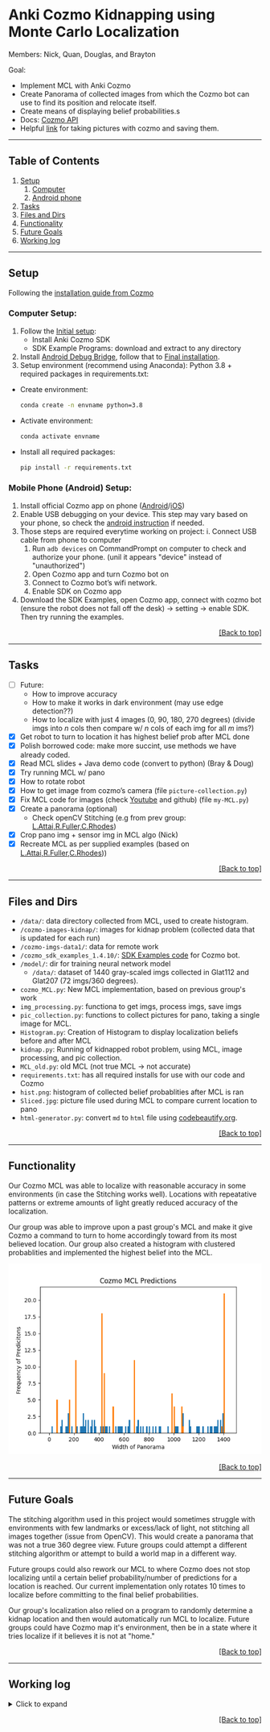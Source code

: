 # Anki Cozmo Kidnapping using Monte Carlo Localization

Members: Nick, Quan, Douglas, and Brayton

Goal:
* Implement MCL with Anki Cozmo
* Create Panorama of collected images from which the Cozmo bot can use to find its position and relocate itself.
* Create means of displaying belief probabilities.s
* Docs: [Cozmo API](https://data.bit-bots.de/cozmo_sdk_doc/cozmosdk.anki.com/docs/api.html)
* Helpful [link](https://github.com/nheidloff/visual-recognition-for-cozmo-with-tensorflow/blob/master/1-take-pictures/take-pictures.py) for taking pictures with cozmo and saving them.

---
## Table of Contents
1. [Setup](#setup)
   1. [Computer](#computer-setup)
   1. [Android phone](#mobile-phone-android-setup)
1. [Tasks](#tasks)
1. [Files and Dirs](#files-and-dirs)
1. [Functionality](#functionality)
1. [Future Goals](#future-goals)
1. [Working log](#working-log)

---

## Setup

Following the [installation guide from Cozmo](http://cozmosdk.anki.com/docs/initial.html)

### Computer Setup:
1. Follow the [Initial setup](http://cozmosdk.anki.com/docs/initial.html):
   * Install Anki Cozmo SDK
   * SDK Example Programs: download and extract to any directory
1. Install [Android Debug Bridge](http://cozmosdk.anki.com/docs/adb.html#adb), follow that to [Final installation](http://cozmosdk.anki.com/docs/adb.html#final-install).
1.	Setup environment (recommend using Anaconda): Python 3.8 + required packages in requirements.txt:
   * Create environment:
      ```bash
      conda create -n envname python=3.8
      ```
   * Activate environment:
      ```bash
      conda activate envname
      ```
   * Install all required packages:
      ```bash
      pip install -r requirements.txt
      ```

### Mobile Phone (Android) Setup:
1.	Install official Cozmo app on phone ([Android](https://play.google.com/store/apps/details?id=com.digitaldreamlabs.cozmo2&hl=en_US&gl=US)/[iOS](https://apps.apple.com/us/app/cozmo/id1154282030))
1.	Enable USB debugging on your device. This step may vary based on your phone, so check the [android instruction](https://developer.android.com/studio/debug/dev-options) if needed.
1. Those steps are required everytime working on project:
   i.	Connect USB cable from phone to computer
   1. Run `adb devices` on CommandPrompt on computer to check and authorize your phone. (unil it appears "device" instead of "unauthorized")
   1.	Open Cozmo app and turn Cozmo bot on 
   1.	Connect to Cozmo bot’s wifi network.
   1.	Enable SDK on Cozmo app
1. Download the SDK Examples, open Cozmo app, connect with cozmo bot (ensure the robot does not fall off the desk) -> setting -> enable SDK. Then try running the examples.


<p align="right"><a href="#anki-cozmo-kidnapping-using-monte-carlo-localization">[Back to top]</a></p>

---

## Tasks
* [ ] Future:
   * How to improve accuracy
   * How to make it works in dark environment (may use edge detection??)
   * How to localize with just 4 images (0, 90, 180, 270 degrees) (divide imgs into $n$ cols then compare w/ $n$ cols of each img for all $m$ ims?)
* [X] Get robot to turn to location it has highest belief prob after MCL done
* [X] Polish borrowed code: make more succint, use methods we have already coded.  
* [X] Read MCL slides + Java demo code (convert to python) (Bray & Doug)
* [X] Try running MCL w/ pano
* [X] How to rotate robot
* [X] How to get image from cozmo’s camera (file `picture-collection.py`)
* [X] Fix MCL code for images (check [Youtube](https://www.youtube.com/watch?v=JhkxtSn9eo8) and github) (file `my-MCL.py`)
* [X] Create a panorama (optional)
   * Check openCV Stitching (e.g from prev group: [L.Attai,R.Fuller,C.Rhodes](http://cs.gettysburg.edu/~tneller/archive/cs371/cozmo/22sp/fuller/Stitching.py))
* [X] Crop pano img + sensor img in MCL algo (Nick)
* [X] Recreate MCL as per supplied examples (based on [L.Attai,R.Fuller,C.Rhodes](http://cs.gettysburg.edu/~tneller/archive/cs371/cozmo/22sp/fuller/MCLocalize.py)))

<p align="right"><a href="#anki-cozmo-kidnapping-using-monte-carlo-localization">[Back to top]</a></p>

---
## Files and Dirs
* `/data/`: data directory collected from MCL, used to create histogram.
* `/cozmo-images-kidnap/`: images for kidnap problem (collected data that is updated for each run)
* `/cozmo-imgs-data1/`: data for remote work
* `/cozmo_sdk_examples_1.4.10/`: [SDK Examples code](http://cozmosdk.anki.com/docs/downloads.html) for Cozmo bot.
* `/model/`: dir for training neural network model
   * `/data/`: dataset of 1440 gray-scaled imgs collected in Glat112 and Glat207 (72 imgs/360 degrees).
* `cozmo_MCL.py`: New MCL implementation, based on previous group's work
* `img_processing.py`: functiona to get imgs, process imgs, save imgs
* `pic_collection.py`: functions to collect pictures for pano, taking a single image for MCL.
* `Histogram.py`: Creation of Histogram to display localization beliefs before and after MCL
* `kidnap.py`: Running of kidnapped robot problem, using MCL, image processing, and pic collection.
* `MCL_old.py`: old MCL (not true MCL -> not accurate)
* `requirements.txt`: has all required installs for use with our code and Cozmo
* `hist.png`: histogram of collected belief probablities after MCL is ran
* `Sliced.jpg`: picture file used during MCL to compare current location to pano
* `html-generator.py`: convert `md` to `html` file using [codebeautify.org](https://codebeautify.org/markdown-to-html).

<p align="right"><a href="#anki-cozmo-kidnapping-using-monte-carlo-localization">[Back to top]</a></p>

---

## Functionality
Our Cozmo MCL was able to localize with reasonable accuracy in some environments (in case the Stitching works well). Locations with repeatative patterns or extreme amounts of light greatly reduced accuracy of the localization. 

Our group was able to improve upon a past group's MCL and make it give Cozmo a command to turn to home accordingly toward from its most believed location. Our group also created a histogram with clustered probablities and implemented the highest belief into the MCL.

![](hist.png)

<p align="right"><a href="#anki-cozmo-kidnapping-using-monte-carlo-localization">[Back to top]</a></p>

---

## Future Goals
The stitching algorithm used in this project would sometimes struggle with environments with few landmarks or excess/lack of light, not stitching all images together (issue from OpenCV). This would create a panorama that was not a true 360 degree view. Future groups could attempt a different stitching algorithm or attempt to build a world map in a different way. 

Future groups could also rework our MCL to where Cozmo does not stop localizing until a certain belief probability/number of predictions for a location is reached. Our current implementation only rotates 10 times to localize before committing to the final belief probabilities.

Our group's localization also relied on a program to randomly determine a kidnap location and then would automatically run MCL to localize. Future groups could have Cozmo map it's environment, then be in a state where it tries localize if it believes it is not at "home."

<p align="right"><a href="#anki-cozmo-kidnapping-using-monte-carlo-localization">[Back to top]</a></p>

---

## Working log
<details>
<summary>Click to expand</summary>

| Data/Time | Activity | Member |
|:-|:-|-:|
| 3/17: 1-2pm | Setup Project | Brayton & Nick |
| 3/23: 4:15-5:15pm | Setup Project & Doc of steps | Doug & Nick |
| 3/24: 1-5pm | Connect to Cozmo, implement basic MCL & pic collection | Doug, Quan & Nick |
| 3/29: 2-5pm | MCL, refine code for pic collection | Doug, Quan & Nick |
| 3/31: 2-4:45pm | Done take1Pic, kidnap | Doug, Quan & Nick |
| 3/31: 5:15-6:30pm | Modify and fix bug in MCL | Quan |
| 4/1: 1-1:50am | Add MSE+Cos_Similar, try MCL, bad result --> suggest creating pano | Quan |
| 4/5: 3:30-5:30pm  | Image stiching for creation of pano | Quan & Nick |
| 4/7: 1:20-3:30pm| Image cropping, MCL redo | Nick, Quan, Brayton |
| 4/7: 3:30-4:30 pm| MCL redo | Nick, Quan |
| 4/12: 2:20-4:50pm| Working on new MCL based on previous group efforts | Nick |
| 4/12: 7:00-7:50pm| MCL debugging | Nick |
| 4/14: 1:00-2:30PM| MCL testing/debugging | Brayton |
| 4/14: 1:00-5:20PM| MCL testing/debugging | Nick |
| 4/16: 9:20-10:00PM| Make Cozmo relocalize after MCL | Nick |
| 4/16: 2:00-4:30PM| Make Cozmo relocalize after MCL | Nick | 
| 4/16: 2:00-4:30PM| Make Cozmo relocalize after MCL | Nick | 
| 4/21: 1:00-2:30PM| Cozmo localization tuning, website with documentation | Nick, Doug, Brayton |
| 4/21: 2:30-5:40PM| Cozmo localization tuning, bins for histogram | Nick |
| 4/21: 5:00-7:00PM| Modifying pic collection | Brayton |
| 4/22: 8:00-9:00PM| Modified kidnap | Brayton |
| 4/23: 7:00-10:00PM| Modified MCL to use new map system | Brayton |
| 4/24: 9:30-10:30AM| Changing MCL and supplementary files | Brayton |
| 4/24: 1:00-2:00PM| Documentation and archiving of work | Nick, Quan, Brayton |
| 4/25: 5:15-8:30PM| Clean code, add html-generator, create dataset (1440 imgs)| Quan |

</details>
<p align="right"><a href="#anki-cozmo-kidnapping-using-monte-carlo-localization">[Back to top]</a></p>
